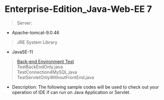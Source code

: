# Enterprise-Edition_Java-Web-EE 7
> Server: 
- Apache-tomcat-9.0.46
> JRE System Library
- JavaSE-11

> <a href = "https://github.com/JamesCoding888/Enterprise-Edition_Java-EE_7/tree/master/src/main/java/javaWebEE/test">Back-end Environment Test</a><br>
> TestBackEndOnly.java <br>
> TestConnection4MySQL.java <br>
> TestServletOnlyWithoutFrontEnd.java <br>
- Description: The following sample codes will be used to check out your operation of IDE if can run on Java Application or Servlet. 
